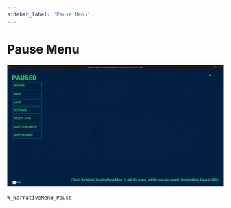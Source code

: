 ```yaml
---
sidebar_label: 'Pause Menu'
---
```


# Pause Menu

![pausemenu.png](/img/pro/demo-map/pausemenu.png)

`W_NarrativeMenu_Pause`

